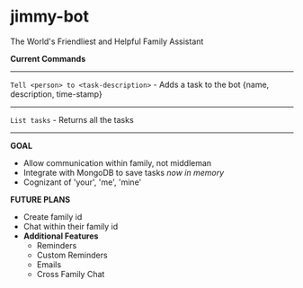 # jimmy-bot
The World's Friendliest and Helpful Family Assistant

**Current Commands**
______
`Tell <person> to <task-description>` - Adds a task to the bot {name, description, time-stamp}
______
`List tasks` - Returns all the tasks
______

**GOAL**
- Allow communication within family, not middleman
- Integrate with MongoDB to save tasks _now in memory_
- Cognizant of 'your', 'me', 'mine'

**FUTURE PLANS**
- Create family id
- Chat within their family id
- **Additional Features**
  - Reminders
  - Custom Reminders
  - Emails
  - Cross Family Chat

